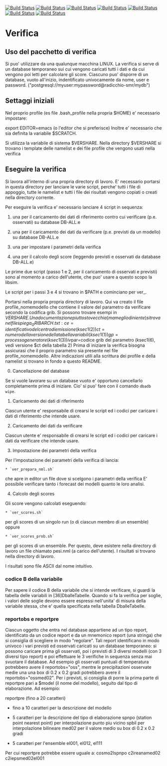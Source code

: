 [![Build Status](https://badges.herokuapp.com/travis/ARPA-SIMC/verifica?branch=master&env=DOCKER_IMAGE=centos:7&label=centos7)](https://travis-ci.org/ARPA-SIMC/verifica)
[![Build Status](https://badges.herokuapp.com/travis/ARPA-SIMC/verifica?branch=master&env=DOCKER_IMAGE=centos:8&label=centos8)](https://travis-ci.org/ARPA-SIMC/verifica)
[![Build Status](https://badges.herokuapp.com/travis/ARPA-SIMC/verifica?branch=master&env=DOCKER_IMAGE=fedora:32&label=fedora32)](https://travis-ci.org/ARPA-SIMC/verifica)
[![Build Status](https://badges.herokuapp.com/travis/ARPA-SIMC/verifica?branch=master&env=DOCKER_IMAGE=fedora:33&label=fedora33)](https://travis-ci.org/ARPA-SIMC/verifica)
[![Build Status](https://badges.herokuapp.com/travis/ARPA-SIMC/verifica?branch=master&env=DOCKER_IMAGE=fedora:34&label=fedora34)](https://travis-ci.org/ARPA-SIMC/verifica)
[![Build Status](https://badges.herokuapp.com/travis/ARPA-SIMC/verifica?branch=master&env=DOCKER_IMAGE=fedora:rawhide&label=fedorarawhide)](https://travis-ci.org/ARPA-SIMC/verifica)
[![Build Status](https://copr.fedorainfracloud.org/coprs/simc/stable/package/verifica/status_image/last_build.png)](https://copr.fedorainfracloud.org/coprs/simc/stable/package/verifica/)

# Verifica

## Uso del pacchetto di verifica

Si puo' utilizzare da una qualunque macchina LINUX. La verifica si serve
di un database temporaneo sui cui vengono caricati tutti i dati e da cui
vengono poi letti per calcolare gli score.
Ciascuno puo' disporre di un database, vuoto all'inizio, indentificato
univocamente da nome, user e password.
("postgresql://myuser:mypassword@radicchio-smr/mydb")

## Settaggi iniziali

Nel proprio profile (es file .bash_profile nella propria $HOME) e'
necessario impostare:

export EDITOR=emacs (o l'editor che si preferisce)
Inoltre e' necessario che sia definita la variabile $SCRATCH.

Si utilizza la variabile di sistema $VERSHARE.
Nella directory $VERSHARE si trovano i template delle namelist e dei file profile
che vengono usati nella verifica

## Eseguire la verifica

Si lavora all'interno di una propria directory di lavoro. E' necessario
portarsi in questa directory per lanciare le varie script, perche' tutti i
file di appoggio, tutte le namelist e tutti i file dei risultati vengono
copiati o creati nella directory corrente.

Per eseguire la verifica e' necessario lanciare 4 script in sequenza:

 1. una per il caricamento dei dati di riferimento contro cui verificare
    (p.e. osservati) su database DB-ALL.e

 2. una per il caricamento dei dati da verificare (p.e. previsti da un
    modello) su database DB-ALL.e

 3. una per impostare i parametri della verifica

 4. una per il calcolo degli score (leggendo previsti e osservati da
    database DB-ALL.e)

Le prime due script (passo 1 e 2, per il caricamento di osservati e previsti)
sono al momento a carico dell'utente, che puo' usare a questo scopo la libsim.

Le script per i passi 3 e 4 si trovano in $PATH e cominciano per ver_.

Portarsi nella propria propria directory di lavoro. Qui va creato il file 
profile_nomemodello
che contiene il valore del parametro da verificare secondo la codifica grib.
Si possono trovare esempi in $VERSHARE. Una documentazione piuttosto vecchia
(ma meglio di niente) si trova nel file spiega_GRIBARCH.txt:
 ce=identificativo del centro di emissione (ksec1(2))
 ct=numero della versione della tabella variabili (ksec1(1))
 gp=processo generatore (ksec1(3))
 iv$par=codice grib del parametro (ksec1(6), vedi versione $ct della tabella 2)
Prima di iniziare la verifica bisogna assicurasi che il proprio parametro sia
presente nel file profile_nomemodello.
Altre indicazioni utili alla scrittura dei profile e della namelist si trovano
in fondo a questo README.

 0. Cancellazione del database

 Se si vuole lavorare su un database vuoto e' opportuno cancellarlo
 completamente prima di iniziare. Cio' si puo' fare con il comando
 `dbadb wipe`.

 1. Caricamento dei dati di riferimento

 Ciascun utente e' responsabile di crearsi le script ed i codici per
 caricare i dati di riferimento che intende usare.

 2. Caricamento dei dati da verificare

  Ciascun utente e' responsabile di crearsi le script ed i codici per
  caricare i dati da verificare che intende usare.

 3. Impostazione dei parametri della verifica

  Per l'impostazione dei parametri della verifica di lancia:

    * `ver_prepara_nml.sh`

  che apre in editor un file dove si scelgono i parametri della verifica
  E' possibile verificare tanto i forecast dei modelli quanto le loro analisi.
   
 4. Calcolo degli scores

  Gli score vengono calcolati eseguendo:

    * `ver_scores.sh`

  per gli scores di un singolo run (o di ciascun membro di un ensemble)
  oppure

    * `ver_scores_prob.sh`

  per gli scores di un ensemble.
  Per questo, deve esistere nella directory di lavoro un file chiamato pesi.nml
  (a carico dell'utente). I risultati si trovano nella directory di lavoro.

  I risultati sono file ASCII dal nome intuitivo.


### codice B della variabile ###

  Per sapere il codice B della variabile che si intende verificare, si
  guardi la tabella delle variabili in [36]DballeTabelle.
  Quando si fa la verifica per soglie, i valori delle soglie devono essere
  espressi nell'unita' di misura della variabile stessa, che e' quella
  specificata nella tabella DballeTabelle.

### reportobs e reportpre ###

Ciascun oggetto che entra nel database appartiene ad un tipo report,
identificato da un codice report e da un mnemonico report (una stringa) che si consiglia
di scegliere in modo "regolare". Tali report identificano in modo univoco i vari
previsti ed osservati caricati su un database temporaneo: si possono caricare prima
gli osservati, poi i previsti di 3 diversi modelli (con 3 diversi tipo report) e poi
effettuare le 3 verifiche in sequenza senza mai svuotare il database.
Ad esempio gli osservati puntuali di temperatura potrebbero avere il reportobs="oss",
mentre le precipitazioni osservate medie una una box di 0.2 x 0.2 gradi potrebbero
avere il reportobs="ossmed02".
Per i previsti, si consiglia di porre la prima parte di reportpre pari a $model (il
nome del modello), seguito dal tipo di elaborazione. Ad esempio:

reportpre (fino a 20 caratteri)

  * fino a 10 caratteri per la descrizione del modello

  * 5 caratteri per la descrizione del tipo di elaborazione
  spnpo (station point nearest point) per interpolazione punto piu vicino
  spbil per interpolazione bilineare
  med02 per il valore medio su box di 0.2 x 0.2 gradi

  * 5 caratteri per l'ensemble
  el001, el012, el111

Per cui reportpre potrebbe essere uguale a:
cosmo2Ispnpo
c2ireanamed02
c2iepsmed02el001

